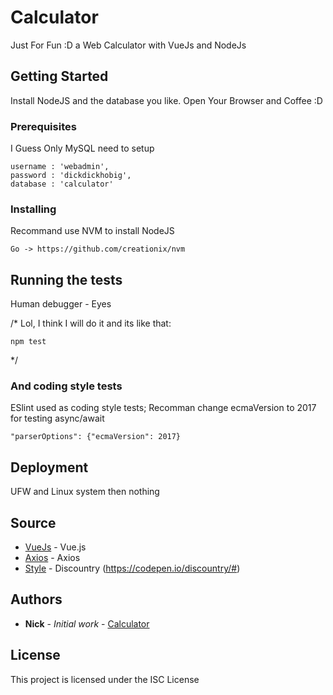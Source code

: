 # Calculator

Just For Fun :D a Web Calculator with VueJs and NodeJs

## Getting Started

Install NodeJS and the database you like.
Open Your Browser and Coffee :D

### Prerequisites

I Guess Only MySQL need to setup

```
username : 'webadmin',
password : 'dickdickhobig',
database : 'calculator'
```

### Installing

Recommand use NVM to install NodeJS

```
Go -> https://github.com/creationix/nvm
```

## Running the tests

Human debugger - Eyes

/*
Lol, I think I will do it and its like that:

```
npm test
```
*/

### And coding style tests
  
ESlint used as coding style tests;
Recomman change ecmaVersion to 2017 for testing async/await
```
"parserOptions": {"ecmaVersion": 2017}
```

## Deployment

UFW and Linux system then nothing

## Source

* [VueJs](https://github.com/vuejs) - Vue.js 
* [Axios](https://github.com/axios/axios) - Axios
* [Style](https://vuejsexamples.com/a-ios-style-calculator-with-vue-js/) - Discountry (https://codepen.io/discountry/#)


## Authors

* **Nick** - *Initial work* - [Calculator](https://github.com/pignickyip/Calculator)

## License

This project is licensed under the ISC License
